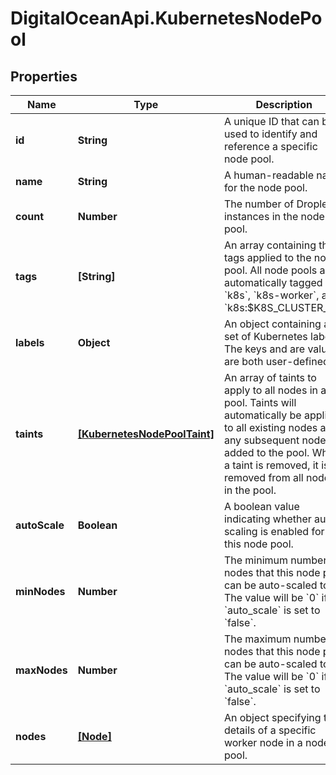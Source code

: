 # DigitalOceanApi.KubernetesNodePool

## Properties
Name | Type | Description | Notes
------------ | ------------- | ------------- | -------------
**id** | **String** | A unique ID that can be used to identify and reference a specific node pool. | [optional] 
**name** | **String** | A human-readable name for the node pool. | 
**count** | **Number** | The number of Droplet instances in the node pool. | 
**tags** | **[String]** | An array containing the tags applied to the node pool. All node pools are automatically tagged &#x60;k8s&#x60;, &#x60;k8s-worker&#x60;, and &#x60;k8s:$K8S_CLUSTER_ID&#x60;. | [optional] 
**labels** | **Object** | An object containing a set of Kubernetes labels. The keys and are values are both user-defined. | [optional] 
**taints** | [**[KubernetesNodePoolTaint]**](KubernetesNodePoolTaint.md) | An array of taints to apply to all nodes in a pool. Taints will automatically be applied to all existing nodes and any subsequent nodes added to the pool. When a taint is removed, it is removed from all nodes in the pool. | [optional] 
**autoScale** | **Boolean** | A boolean value indicating whether auto-scaling is enabled for this node pool. | [optional] 
**minNodes** | **Number** | The minimum number of nodes that this node pool can be auto-scaled to. The value will be &#x60;0&#x60; if &#x60;auto_scale&#x60; is set to &#x60;false&#x60;. | [optional] 
**maxNodes** | **Number** | The maximum number of nodes that this node pool can be auto-scaled to. The value will be &#x60;0&#x60; if &#x60;auto_scale&#x60; is set to &#x60;false&#x60;. | [optional] 
**nodes** | [**[Node]**](Node.md) | An object specifying the details of a specific worker node in a node pool. | [optional] 
